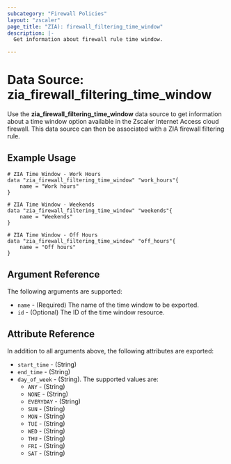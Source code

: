 ```yaml
---
subcategory: "Firewall Policies"
layout: "zscaler"
page_title: "ZIA): firewall_filtering_time_window"
description: |-
  Get information about firewall rule time window.

---
```

# Data Source: zia_firewall_filtering_time_window

Use the **zia_firewall_filtering_time_window** data source to get information about a time window option available in the Zscaler Internet Access cloud firewall. This data source can then be associated with a ZIA firewall filtering rule.

## Example Usage

```hcl
# ZIA Time Window - Work Hours
data "zia_firewall_filtering_time_window" "work_hours"{
    name = "Work hours"
}
```

```hcl
# ZIA Time Window - Weekends
data "zia_firewall_filtering_time_window" "weekends"{
    name = "Weekends"
}
```

```hcl
# ZIA Time Window - Off Hours
data "zia_firewall_filtering_time_window" "off_hours"{
    name = "Off hours"
}
```

## Argument Reference

The following arguments are supported:

* `name` - (Required) The name of the time window to be exported.
* `id` - (Optional) The ID of the time window resource.

## Attribute Reference

In addition to all arguments above, the following attributes are exported:

* `start_time` - (String)
* `end_time` - (String)
* `day_of_week` - (String). The supported values are:
  * `ANY` - (String)
  * `NONE` - (String)
  * `EVERYDAY` - (String)
  * `SUN` - (String)
  * `MON` - (String)
  * `TUE` - (String)
  * `WED` - (String)
  * `THU` - (String)
  * `FRI` - (String)
  * `SAT` - (String)
